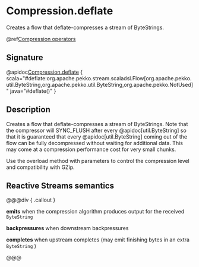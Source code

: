 # Compression.deflate

Creates a flow that deflate-compresses a stream of ByteStrings. 

@ref[Compression operators](../index.md#compression-operators)

## Signature

@apidoc[Compression.deflate](stream.*.Compression$) { scala="#deflate:org.apache.pekko.stream.scaladsl.Flow[org.apache.pekko.util.ByteString,org.apache.pekko.util.ByteString,org.apache.pekko.NotUsed]" java="#deflate()" }

## Description

Creates a flow that deflate-compresses a stream of ByteStrings. Note that the compressor
will SYNC_FLUSH after every @apidoc[util.ByteString] so that it is guaranteed that every @apidoc[util.ByteString]
coming out of the flow can be fully decompressed without waiting for additional data. This may
come at a compression performance cost for very small chunks.

Use the overload method with parameters to control the compression level and compatibility with GZip.  

## Reactive Streams semantics

@@@div { .callout }

**emits** when the compression algorithm produces output for the received `ByteString`

**backpressures** when downstream backpressures

**completes** when upstream completes (may emit finishing bytes in an extra `ByteString` )

@@@
